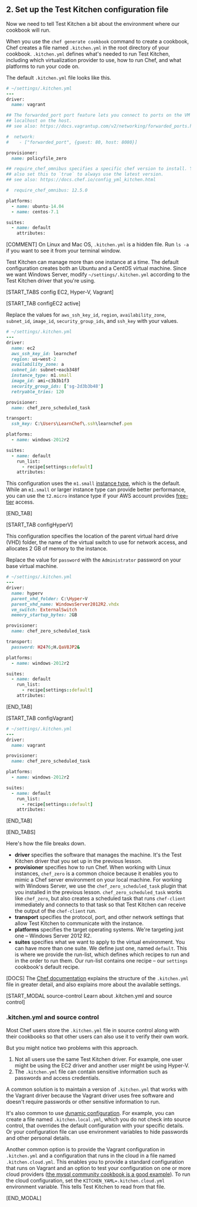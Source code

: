 ## 2. Set up the Test Kitchen configuration file

Now we need to tell Test Kitchen a bit about the environment where our cookbook will run.

When you use the `chef generate cookbook` command to create a cookbook, Chef creates a file named <code class="file-path">.kitchen.yml</code> in the root directory of your cookbook. <code class="file-path">.kitchen.yml</code> defines what's needed to run Test Kitchen, including which virtualization provider to use, how to run Chef, and what platforms to run your code on.

The default <code class="file-path">.kitchen.yml</code> file looks like this.

```ruby
# ~/settings/.kitchen.yml
---
driver:
  name: vagrant

## The forwarded_port port feature lets you connect to ports on the VM guest via
## localhost on the host.
## see also: https://docs.vagrantup.com/v2/networking/forwarded_ports.html

#  network:
#    - ["forwarded_port", {guest: 80, host: 8080}]

provisioner:
  name: policyfile_zero

## require_chef_omnibus specifies a specific chef version to install. You can
## also set this to `true` to always use the latest version.
## see also: https://docs.chef.io/config_yml_kitchen.html

#  require_chef_omnibus: 12.5.0

platforms:
  - name: ubuntu-14.04
  - name: centos-7.1

suites:
  - name: default
    attributes:
```

[COMMENT] On Linux and Mac OS, <code class="file-path">.kitchen.yml</code> is a hidden file. Run `ls -a` if you want to see it from your terminal window.

Test Kitchen can manage more than one instance at a time. The default configuration creates both an Ubuntu and a CentOS virtual machine. Since we want Windows Server, modify <code class="file-path">~/settings/.kitchen.yml</code> according to the Test Kitchen driver that you're using.

[START_TABS config EC2, Hyper-V, Vagrant]

[START_TAB configEC2 active]

Replace the values for `aws_ssh_key_id`, `region`, `availability_zone`, `subnet_id`, `image_id`, `security_group_ids`, and `ssh_key` with your values.

```ruby
# ~/settings/.kitchen.yml
---
driver:
  name: ec2
  aws_ssh_key_id: learnchef
  region: us-west-2
  availability_zone: a
  subnet_id: subnet-eacb348f
  instance_type: m1.small
  image_id: ami-c3b3b1f3
  security_group_ids: ['sg-2d3b3b48']
  retryable_tries: 120

provisioner:
  name: chef_zero_scheduled_task

transport:
  ssh_key: C:\Users\LearnChef\.ssh\learnchef.pem

platforms:
  - name: windows-2012r2

suites:
  - name: default
    run_list:
      - recipe[settings::default]
    attributes:
```

This configuration uses the `m1.small` [instance type](http://docs.aws.amazon.com/AWSEC2/latest/UserGuide/instance-types.html), which is the default. While an `m1.small` or larger instance type can provide better performance, you can use the `t2.micro` instance type if your AWS account provides [free-tier](http://aws.amazon.com/free/) access.

[END_TAB]

[START_TAB configHyperV]

This configuration specifies the location of the parent virtual hard drive (VHD) folder, the name of the virtual switch to use for network access, and allocates 2 GB of memory to the instance.

Replace the value for `password` with the `Administrator` password on your base virtual machine.

```ruby
# ~/settings/.kitchen.yml
---
driver:
  name: hyperv
  parent_vhd_folder: C:\Hyper-V
  parent_vhd_name: WindowsServer2012R2.vhdx
  vm_switch: ExternalSwitch
  memory_startup_bytes: 2GB

provisioner:
  name: chef_zero_scheduled_task

transport:
  password: H24?6;H.QaV8JP2&

platforms:
  - name: windows-2012r2

suites:
  - name: default
    run_list:
      - recipe[settings::default]
    attributes:
```

[END_TAB]

[START_TAB configVagrant]

```ruby
# ~/settings/.kitchen.yml
---
driver:
  name: vagrant

provisioner:
  name: chef_zero_scheduled_task

platforms:
  - name: windows-2012r2

suites:
  - name: default
    run_list:
      - recipe[settings::default]
    attributes:
```

[END_TAB]

[END_TABS]

Here's how the file breaks down.

* **driver** specifies the software that manages the machine. It's the Test Kitchen driver that you set up in the previous lesson.
* **provisioner** specifies how to run Chef. When working with Linux instances, `chef_zero` is a common choice because it enables you to mimic a Chef server environment on your local machine. For working with Windows Server, we use the `chef_zero_scheduled_task` plugin that you installed in the previous lesson. `chef_zero_scheduled_task` works like `chef_zero`, but also creates a scheduled task that runs `chef-client` immediately and connects to that task so that Test Kitchen can receive the output of the `chef-client` run.
* **transport** specifies the protocol, port, and other network settings that allow Test Kitchen to communicate with the instance.
* **platforms** specifies the target operating systems. We're targeting just one &ndash; Windows Server 2012 R2.
* **suites** specifies what we want to apply to the virtual environment. You can have more than one suite. We define just one, named `default`. This is where we provide the run-list, which defines which recipes to run and in the order to run them. Our run-list contains one recipe &ndash; our `settings` cookbook's default recipe.

[DOCS] The [Chef documentation](http://docs.chef.io/config_yml_kitchen.html) explains the structure of the <code class="file-path">.kitchen.yml</code> file in greater detail, and also explains more about the available settings.

[START_MODAL source-control Learn about .kitchen.yml and source control]

### .kitchen.yml and source control

Most Chef users store the <code class="file-path">.kitchen.yml</code> file in source control along with their cookbooks so that other users can also use it to verify their own work.

But you might notice two problems with this approach.

1. Not all users use the same Test Kitchen driver. For example, one user might be using the EC2 driver and another user might be using Hyper-V.
1. The <code class="file-path">.kitchen.yml</code> file can contain sensitive information such as passwords and access credentials.

A common solution is to maintain a version of <code class="file-path">.kitchen.yml</code> that works with the Vagrant driver because the Vagrant driver uses free software and doesn't require passwords or other sensitive information to run.

It's also common to use [dynamic configuration](http://kitchen.ci/docs/getting-started/dynamic-configuration). For example, you can create a file named <code class="file-path">.kitchen.local.yml</code>, which you do not check into source control, that overrides the default configuration with your specific details. Or your configuration file can use environment variables to hide passwords and other personal details.

Another common option is to provide the Vagrant configuration in <code class="file-path">.kitchen.yml</code> and a configuration that runs in the cloud in a file named <code class="file-path">.kitchen.cloud.yml</code>. This enables you to provide a standard configuration that runs on Vagrant and an option to test your configuration on one or more cloud providers ([the mysql community cookbook is a good example](https://github.com/chef-cookbooks/mysql/blob/master/.kitchen.cloud.yml)). To run the cloud configuration, set the `KITCHEN_YAML=.kitchen.cloud.yml` environment variable. This tells Test Kitchen to read from that file.

[END_MODAL]

